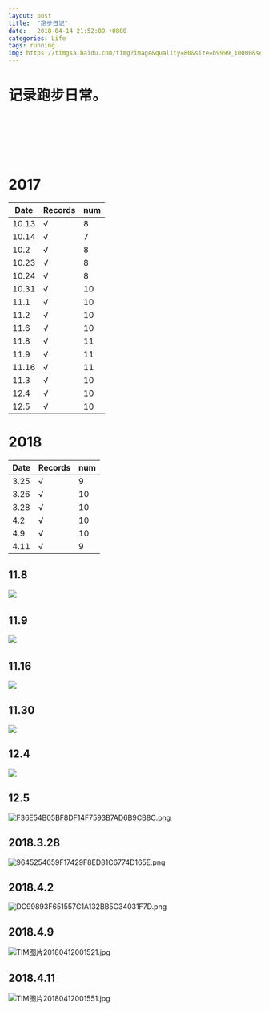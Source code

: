 ```yaml
---
layout: post
title:  "跑步日记"
date:   2018-04-14 21:52:09 +0800
categories: Life
tags: running
img: https://timgsa.baidu.com/timg?image&quality=80&size=b9999_10000&sec=1510248660879&di=6544a59070ecdef17d15153aa5e2452c&imgtype=0&src=http%3A%2F%2Fpic7.qiyipic.com%2Fdianying%2F20130221%2F625a7a62c7854e48b625b7b40d52c8e6.jpg
---
```

# 记录跑步日常。
</br>
</br>
</br>
</br>
</br>
      
        
          
            
              
              
# 2017
| Date  | Records | num  |
| ----- | ------- | ---- |
| 10.13 | √       | 8    |
| 10.14 | √       | 7    |
| 10.2  | √       | 8    |
| 10.23 | √       | 8    |
| 10.24 | √       | 8    |
| 10.31 | √       | 10   |
| 11.1  | √       | 10   |
| 11.2  | √       | 10   |
| 11.6  | √       | 10   |
| 11.8  | √       | 11   |
| 11.9  | √       | 11   |
| 11.16 | √       | 11   |
| 11.3  | √       | 10   |
| 12.4  | √       | 10   |
| 12.5  | √       | 10   |

# 2018
| Date | Records | num  |
| ---- | ------- | ---- |
| 3.25 | √       | 9    |
| 3.26 | √       | 10   |
| 3.28 | √       | 10   |
| 4.2  | √       | 10   |
| 4.9  | √       | 10   |
| 4.11 | √       | 9    |
 
## 11.8

![](https://i.loli.net/2017/11/09/5a04662709b0e.jpg)
 
## 11.9

![](https://i.loli.net/2017/11/09/5a04662d39261.jpg)
 
## 11.16
![](https://i.loli.net/2017/12/09/5a2b7004279b6.png)

## 11.30
![](https://i.loli.net/2017/12/09/5a2b7024517c4.png)

## 12.4

![](https://i.loli.net/2017/12/09/5a2b7049f4195.png)

## 12.5
[![F36E54B05BF8DF14F7593B7AD6B9CB8C.png](https://i.loli.net/2017/12/09/5a2b707d1a0cc.png)](https://i.loli.net/2017/12/09/5a2b707d1a0cc.png)

## 2018.3.28
![9645254659F17429F8ED81C6774D165E.png](https://i.loli.net/2018/04/12/5ace342dbd4ad.png)
## 2018.4.2

![DC99893F651557C1A132BB5C34031F7D.png](https://i.loli.net/2018/04/12/5ace3474d1adc.png)

## 2018.4.9
![TIM图片20180412001521.jpg](https://i.loli.net/2018/04/12/5ace34a1bb8f1.jpg)

## 2018.4.11
![TIM图片20180412001551.jpg](https://i.loli.net/2018/04/12/5ace34c0a2e58.jpg)

